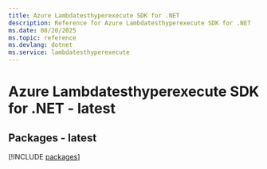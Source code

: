 ```yaml
---
title: Azure Lambdatesthyperexecute SDK for .NET
description: Reference for Azure Lambdatesthyperexecute SDK for .NET
ms.date: 08/20/2025
ms.topic: reference
ms.devlang: dotnet
ms.service: lambdatesthyperexecute
---
```

# Azure Lambdatesthyperexecute SDK for .NET - latest
## Packages - latest
[!INCLUDE [packages](lambdatesthyperexecute-index.md)]